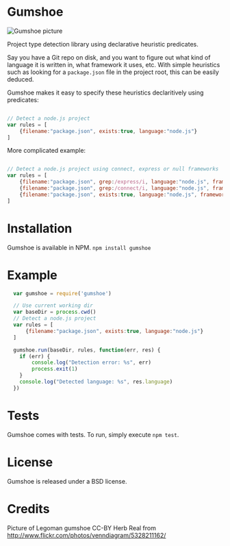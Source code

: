 Gumshoe
=======

![Gumshoe picture](http://farm6.staticflickr.com/5201/5328211162_e57dae4d0b_z.jpg)

Project type detection library using declarative heuristic predicates. 

Say you have a Git repo on disk, and you want to figure out what kind of
language it is written in, what framework it uses, etc. With simple heuristics
such as looking for a `package.json` file in the project root, this can be
easily deduced.

Gumshoe makes it easy to specify these heuristics declaritively using predicates:

```javascript

// Detect a node.js project
var rules = [
    {filename:"package.json", exists:true, language:"node.js"}
]
```

More complicated example:

```javascript

// Detect a node.js project using connect, express or null frameworks
var rules = [
    {filename:"package.json", grep:/express/i, language:"node.js", framework:"express"},
    {filename:"package.json", grep:/connect/i, language:"node.js", framework:"connect"},
    {filename:"package.json", exists:true, language:"node.js", framework:null}
]

```


Installation
============

Gumshoe is available in NPM. `npm install gumshoe`


Example
=======
```javascript
  var gumshoe = require('gumshoe')

  // Use current working dir
  var baseDir = process.cwd()
  // Detect a node.js project
  var rules = [
      {filename:"package.json", exists:true, language:"node.js"}
  ]

  gumshoe.run(baseDir, rules, function(err, res) {
    if (err) {
        console.log("Detection error: %s", err)
        process.exit(1)
    }
    console.log("Detected language: %s", res.language)
  })
```

Tests
=====

Gumshoe comes with tests. To run, simply execute `npm test`.

License
=======

Gumshoe is released under a BSD license.

Credits
=======

Picture of Legoman gumshoe CC-BY Herb Real from http://www.flickr.com/photos/venndiagram/5328211162/
